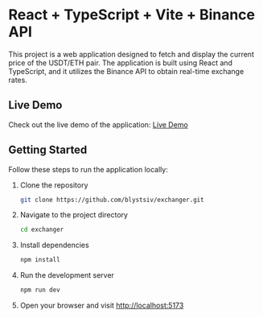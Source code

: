 # React + TypeScript + Vite + Binance API

This project is a web application designed to fetch and display the current price of the USDT/ETH pair. The application is built using React and TypeScript, and it utilizes the Binance API to obtain real-time exchange rates.

## Live Demo

Check out the live demo of the application: [Live Demo](https://exchanger-seven.vercel.app/)

## Getting Started

Follow these steps to run the application locally:

1. Clone the repository

   ```bash
   git clone https://github.com/blystsiv/exchanger.git
   ```

2. Navigate to the project directory

   ```bash
   cd exchanger
   ```

3. Install dependencies

   ```bash
   npm install
   ```

4. Run the development server

   ```bash
   npm run dev
   ```

5. Open your browser and visit [http://localhost:5173](http://localhost:5173)
